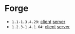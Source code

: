 # Forge

* `1.1-1.3.4.29`: [client](1.1-1.3.4.29/client/index.html) [server](1.1-1.3.4.29/server/index.html)
* `1.2.3-1.4.1.64`: [client](1.2.3-1.4.1.64/client/index.html) [server](1.2.3-1.4.1.64/server/index.html)
